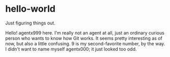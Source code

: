 # hello-world
Just figuring things out. 

Hello! agentx999 here. I'm really not an agent at all, just an ordinary curious person who wants to know how Git works. It seems pretty interesting as of now, but also a little confusing. 9 is my second-favorite number, by the way. I didn't want to name myself agentx000; it just looked too odd. 

